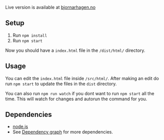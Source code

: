 Live version is available at [bjornarhagen.no](https://bjornarhagen.no/_/skole/hio/datakom/2017/eksamensark/dist/)

## Setup

1. Run `npm install`
2. Run `npm start`

Now you should have a `index.html` file in the `/dist/html/` directory.

## Usage

You can edit the `index.html` file inside `/src/html/`.
After making an edit do run `npm start` to update the files in the `dist` directory.

You can also run `npm run watch` if you dont want to run `npm start` all the time.
This will watch for changes and autorun the command for you.

## Dependencies
* [node.js](https://nodejs.org/en/download/)
* See [Dependency graph](https://github.com/bearhagen/hiof-datakom-eksamensark-2017/network/dependencies) for more dependencies.
